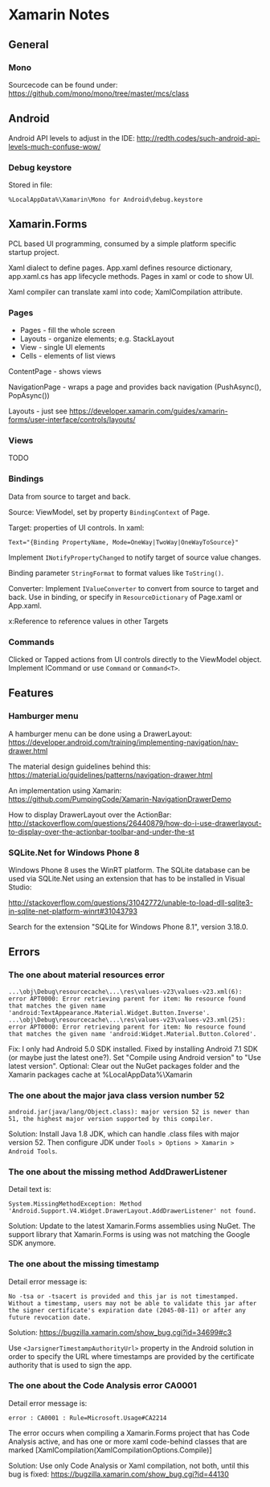 # Xamarin Notes

## General

### Mono

Sourcecode can be found under:
https://github.com/mono/mono/tree/master/mcs/class

## Android

Android API levels to adjust in the IDE:
http://redth.codes/such-android-api-levels-much-confuse-wow/

### Debug keystore

Stored in file:

    %LocalAppData%\Xamarin\Mono for Android\debug.keystore

## Xamarin.Forms

PCL based UI programming, consumed by a simple platform specific startup
project.

Xaml dialect to define pages. App.xaml defines resource dictionary,
app.xaml.cs has app lifecycle methods. Pages in xaml or code to show UI.

Xaml compiler can translate xaml into code; XamlCompilation attribute.

### Pages

- Pages - fill the whole screen
- Layouts - organize elements; e.g. StackLayout
- View - single UI elements
- Cells - elements of list views

ContentPage - shows views

NavigationPage - wraps a page and provides back navigation (PushAsync(),
PopAsync())

Layouts - just see https://developer.xamarin.com/guides/xamarin-forms/user-interface/controls/layouts/

### Views

TODO

### Bindings

Data from source to target and back.

Source: ViewModel, set by property `BindingContext` of Page.

Target: properties of UI controls. In xaml:

    Text="{Binding PropertyName, Mode=OneWay|TwoWay|OneWayToSource}" 

Implement `INotifyPropertyChanged` to notify target of source value changes.

Binding parameter `StringFormat` to format values like `ToString()`.

Converter: Implement `IValueConverter` to convert from source to target and
back. Use in binding, or specify in `ResourceDictionary` of Page.xaml or
App.xaml.

x:Reference to reference values in other Targets

### Commands

Clicked or Tapped actions from UI controls directly to the ViewModel object.
Implement ICommand or use `Command` or `Command<T>`.

## Features

### Hamburger menu

A hamburger menu can be done using a DrawerLayout:
https://developer.android.com/training/implementing-navigation/nav-drawer.html

The material design guidelines behind this:
https://material.io/guidelines/patterns/navigation-drawer.html

An implementation using Xamarin:
https://github.com/PumpingCode/Xamarin-NavigationDrawerDemo

How to display DrawerLayout over the ActionBar:
http://stackoverflow.com/questions/26440879/how-do-i-use-drawerlayout-to-display-over-the-actionbar-toolbar-and-under-the-st

### SQLite.Net for Windows Phone 8

Windows Phone 8 uses the WinRT platform. The SQLite database can be used via SQLite.Net using an
extension that has to be installed in Visual Studio:

http://stackoverflow.com/questions/31042772/unable-to-load-dll-sqlite3-in-sqlite-net-platform-winrt#31043793

Search for the extension "SQLite for Windows Phone 8.1", version 3.18.0.

## Errors

### The one about material resources error

    ...\obj\Debug\resourcecache\...\res\values-v23\values-v23.xml(6): error APT0000: Error retrieving parent for item: No resource found that matches the given name 'android:TextAppearance.Material.Widget.Button.Inverse'.
    ...\obj\Debug\resourcecache\...\res\values-v23\values-v23.xml(25): error APT0000: Error retrieving parent for item: No resource found that matches the given name 'android:Widget.Material.Button.Colored'.

Fix: I only had Android 5.0 SDK installed. Fixed by installing Android 7.1 SDK (or maybe just the
latest one?). Set "Compile using Android version" to "Use latest version".
Optional: Clear out the NuGet packages folder and the Xamarin packages cache at
%LocalAppData%\Xamarin

### The one about the major java class version number 52

    android.jar(java/lang/Object.class): major version 52 is newer than 51, the highest major version supported by this compiler.

Solution: Install Java 1.8 JDK, which can handle .class files with major
version 52. Then configure JDK under `Tools > Options > Xamarin > Android
Tools`.

### The one about the missing method AddDrawerListener

Detail text is:

    System.MissingMethodException: Method 'Android.Support.V4.Widget.DrawerLayout.AddDrawerListener' not found.

Solution: Update to the latest Xamarin.Forms assemblies using NuGet. The
support library that Xamarin.Forms is using was not matching the Google SDK
anymore.

### The one about the missing timestamp

Detail error message is:

    No -tsa or -tsacert is provided and this jar is not timestamped. Without a timestamp, users may not be able to validate this jar after the signer certificate's expiration date (2045-08-11) or after any future revocation date.

Solution: https://bugzilla.xamarin.com/show_bug.cgi?id=34699#c3

Use `<JarsignerTimestampAuthorityUrl>` property in the Android solution in order to specify the
URL where timestamps are provided by the certificate authority that is used to sign the app.

### The one about the Code Analysis error CA0001

Detail error message is:

    error : CA0001 : Rule=Microsoft.Usage#CA2214

The error occurs when compiling a Xamarin.Forms project that has Code Analysis active, and has one
or more xaml code-behind classes that are marked [XamlCompilation(XamlCompilationOptions.Compile)]

Solution: Use only Code Analysis or Xaml compilation, not both, until this bug is fixed:
https://bugzilla.xamarin.com/show_bug.cgi?id=44130
